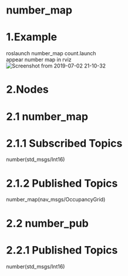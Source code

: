 # number_map  
# 1.Example  
roslaunch number_map count.launch  
appear number map in rviz  
![Screenshot from 2019-07-02 21-10-32](https://user-images.githubusercontent.com/40942409/60512304-30c81500-9d0f-11e9-813d-fd6d80874c04.png)  
  
# 2.Nodes
# 2.1 number_map
# 2.1.1 Subscribed Topics  
  number(std_msgs/Int16)
# 2.1.2 Published Topics  
  number_map(nav_msgs/OccupancyGrid)
  
# 2.2 number_pub  
# 2.2.1 Published Topics  
  number(std_msgs/Int16)
  
  
